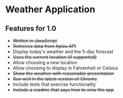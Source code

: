 # Weather Application


## Features for 1.0

- ~~Written in JavaScript~~
- ~~Retrieves data from Apixu API~~
- Display today's weather and the 5-day forecast
- ~~Uses the current location (if supported)~~
- Allow choosing a new location
- Allow choosing to display in Fahrenheit or Celsius
- ~~Show the weather with reasonable presentation~~
- ~~Run well in the latest version of Chrome~~
- Include tests that exercise functionality
- ~~Include a readme that says how to view the app~~
